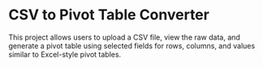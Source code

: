 # CSV to Pivot Table Converter

This project allows users to upload a CSV file, view the raw data, and generate a pivot table using selected fields for rows, columns, and values similar to Excel-style pivot tables.
